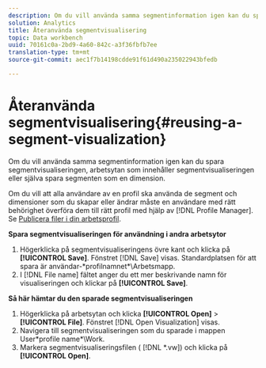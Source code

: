 ```yaml
---
description: Om du vill använda samma segmentinformation igen kan du spara segmentvisualiseringen, arbetsytan som innehåller segmentvisualiseringen eller själva spara segmenten som en dimension.
solution: Analytics
title: Återanvända segmentvisualisering
topic: Data workbench
uuid: 70161c0a-2bd9-4a60-842c-a3f36fbfb7ee
translation-type: tm+mt
source-git-commit: aec1f7b14198cdde91f61d490a235022943bfedb

---
```



# Återanvända segmentvisualisering{#reusing-a-segment-visualization}

Om du vill använda samma segmentinformation igen kan du spara segmentvisualiseringen, arbetsytan som innehåller segmentvisualiseringen eller själva spara segmenten som en dimension.

Om du vill att alla användare av en profil ska använda de segment och dimensioner som du skapar eller ändrar måste en användare med rätt behörighet överföra dem till rätt profil med hjälp av [!DNL Profile Manager]. Se [Publicera filer i din arbetsprofil](../../../../home/c-get-started/c-admin-intrf/c-prof-mgr/t-pub-files-wkg-prof.md#task-a0106e010c834d16bd60eef4721b6af9).

**Spara segmentvisualiseringen för användning i andra arbetsytor**

1. Högerklicka på segmentvisualiseringens övre kant och klicka på **[!UICONTROL Save]**. Fönstret [!DNL Save] visas. Standardplatsen för att spara är användar-\*profilnamnet*\Arbetsmapp.
1. I [!DNL File name] fältet anger du ett mer beskrivande namn för visualiseringen och klickar på **[!UICONTROL Save]**.

**Så här hämtar du den sparade segmentvisualiseringen**

1. Högerklicka på arbetsytan och klicka **[!UICONTROL Open]** > **[!UICONTROL File]**. Fönstret [!DNL Open Visualization] visas.
1. Navigera till segmentvisualiseringen som du sparade i mappen User\*profile name*\Work.
1. Markera segmentvisualiseringsfilen ( [!DNL *.vw]) och klicka på **[!UICONTROL Open]**.

